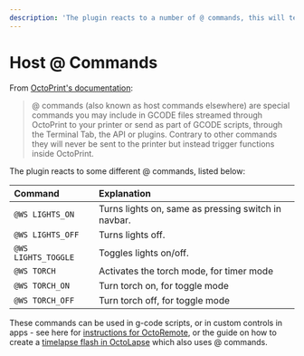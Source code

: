 ```yaml
---
description: 'The plugin reacts to a number of @ commands, this will tell you the details.'
---
```


# Host @ Commands

From [OctoPrint's documentation](https://docs.octoprint.org/en/master/features/atcommands.html):

> @ commands \(also known as host commands elsewhere\) are special commands you may include in GCODE files streamed through OctoPrint to your printer or send as part of GCODE scripts, through the Terminal Tab, the API or plugins. Contrary to other commands they will never be sent to the printer but instead trigger functions inside OctoPrint.

The plugin reacts to some different @ commands, listed below:

| Command | Explanation |
| :--- | :--- |
| `@WS LIGHTS_ON` | Turns lights on, same as pressing switch in navbar. |
| `@WS LIGHTS_OFF` | Turns lights off. |
| `@WS LIGHTS_TOGGLE` | Toggles lights on/off. |
| `@WS TORCH` | Activates the torch mode, for timer mode |
| `@WS TORCH_ON` | Turn torch on, for toggle mode |
| `@WS TORCH_OFF` | Turn torch off, for toggle mode |

These commands can be used in g-code scripts, or in custom controls in apps - see here for [instructions for OctoRemote](https://github.com/cp2004/OctoPrint-WS281x_LED_Status/issues/6#issuecomment-668110507), or the guide on how to create a [timelapse flash in OctoLapse](../guides/octolapse-flash.md) which also uses @ commands.

